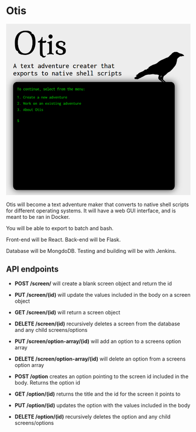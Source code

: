 # Otis

![](screenshot.png)

Otis will become a text adventure maker that converts to native shell scripts for different operating systems.
It will have a web GUI interface, and is meant to be ran in Docker.

You will be able to export to batch and bash.

Front-end will be React.
Back-end will be Flask.

Database will be MongdoDB.
Testing and building will be with Jenkins.


## API endpoints

* **POST /screen/** will create a blank screen object and return the id
* **PUT /screen/(id)** will update the values included in the body on a screen object
* **GET /screen/(id)** will return a screen object
* **DELETE /screen/(id)** recursively deletes a screen from the database and any child screens/options

* **PUT /screen/option-array/(id)** will add an option to a screens option array
* **DELETE /screen/option-array/(id)** will delete an option from a screens option array

* **POST /option** creates an option pointing to the screen id included in the body. Returns the option id
* **GET /option/(id)** returns the title and the id for the screen it points to
* **PUT /option/(id)** updates the option with the values included in the body
* **DELETE /option/(id)** recursively deletes the option and any child screens/options